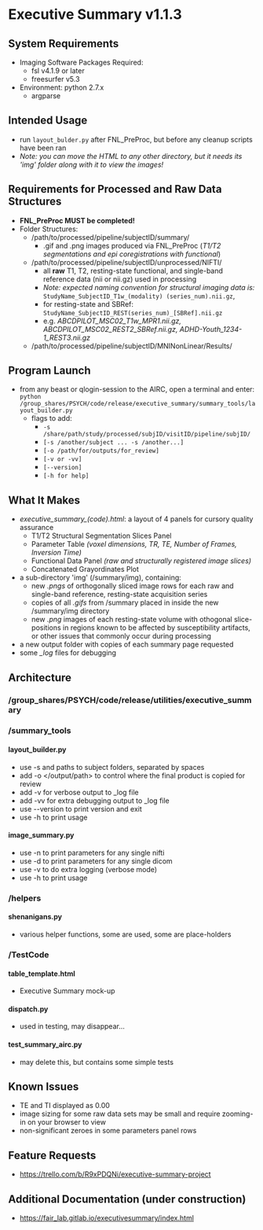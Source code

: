 # Executive Summary v1.1.3

## System Requirements
- Imaging Software Packages Required: 
  - fsl v4.1.9 or later
  - freesurfer v5.3
- Environment: python 2.7.x 
  - argparse
  
## Intended Usage
- run `layout_bulder.py` after FNL\_PreProc, but before any cleanup scripts have been ran
- _Note: you can move the HTML to any other directory, but it needs its 'img' folder along with it to view the images!_

## Requirements for Processed and Raw Data Structures
- __FNL_PreProc MUST be completed!__
- Folder Structures:
  - /path/to/processed/pipeline/subjectID/summary/
     - .gif and .png images produced via FNL_PreProc (_T1/T2 segmentations and epi coregistrations with functional_)
  - /path/to/processed/pipeline/subjectID/unprocessed/NIFTI/
     - all __raw__ T1, T2, resting-state functional, and single-band reference data (nii or nii.gz) used in processing
     - _Note: expected naming convention for structural imaging data is:_ `StudyName_SubjectID_T1w_(modality)
     (series_num).nii.gz`,
     - for resting-state and SBRef: `StudyName_SubjectID_REST(series_num)_[SBRef].nii.gz`
     - e.g. _ABCDPILOT_MSC02_T1w_MPR1.nii.gz,  ABCDPILOT_MSC02_REST2_SBRef.nii.gz,  ADHD-Youth_1234-1_REST3.nii.gz_
  - /path/to/processed/pipeline/subjectID/MNINonLinear/Results/

## Program Launch
- from any beast or qlogin-session to the AIRC, open a terminal and enter: 
 `python /group_shares/PSYCH/code/release/executive_summary/summary_tools/layout_builder.py`
  - flags to add:
    - `-s /share/path/study/processed/subjID/visitID/pipeline/subjID/`
    - `[-s /another/subject ... -s /another...] `
    - `[-o /path/for/outputs/for_review]`
    - `[-v or -vv]`
    - `[--version]`
    - `[-h for help]`

## What It Makes
- _executive\_summary\_(code).html_: a layout of 4 panels for cursory quality assurance
    -  T1/T2 Structural Segmentation Slices Panel
    -  Parameter Table _(voxel dimensions, TR, TE, Number of Frames, Inversion Time)_
    -  Functional Data Panel _(raw and structurally registered image slices)_
    -  Concatenated Grayordinates Plot
- a sub-directory 'img' (/summary/img), containing:
    - new _.pngs_ of orthogonally sliced image rows for each raw and single-band reference, resting-state acquisition series
    - copies of all _.gifs_ from /summary placed in inside the new /summary/img directory
    - new _.png_ images of each resting-state volume with othogonal slice-positions in regions known to be affected by susceptibility artifacts, or other issues that commonly occur during processing
- a new output folder with copies of each summary page requested
- some _\_log_ files for debugging

## Architecture
### /group_shares/PSYCH/code/release/utilities/executive_summary
### /summary_tools
#### layout_builder.py
   - use -s and paths to subject folders, separated by spaces
   - add -o </output/path> to control where the final product is copied for review
   - add -v for verbose output to _log file
   - add -vv for extra debugging output to _log file
   - use --version to print version and exit
   - use -h to print usage
   
#### image_summary.py
   - use -n to print parameters for any single nifti
   - use -d to print parameters for any single dicom
   - use -v to do extra logging (verbose mode)
   - use -h to print usage

### /helpers
#### shenanigans.py
   - various helper functions, some are used, some are place-holders 
  
### /TestCode
#### table_template.html
  - Executive Summary mock-up 
  
#### dispatch.py 
  - used in testing, may disappear...
  
#### test_summary_airc.py
  - may delete this, but contains some simple tests

## Known Issues
  - TE and TI displayed as 0.00
  - image sizing for some raw data sets may be small and require zooming-in on your browser to view
  - non-significant zeroes in some parameters panel rows

## Feature Requests
 - https://trello.com/b/R9xPDQNi/executive-summary-project
 
## Additional Documentation (under construction)
 - https://fair_lab.gitlab.io/executivesummary/index.html
